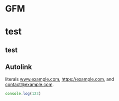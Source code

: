 # GFM 

# test

## test

## Autolink 

literals www.example.com, https://example.com, and contact@example.com.

```js
console.log(123)
```

